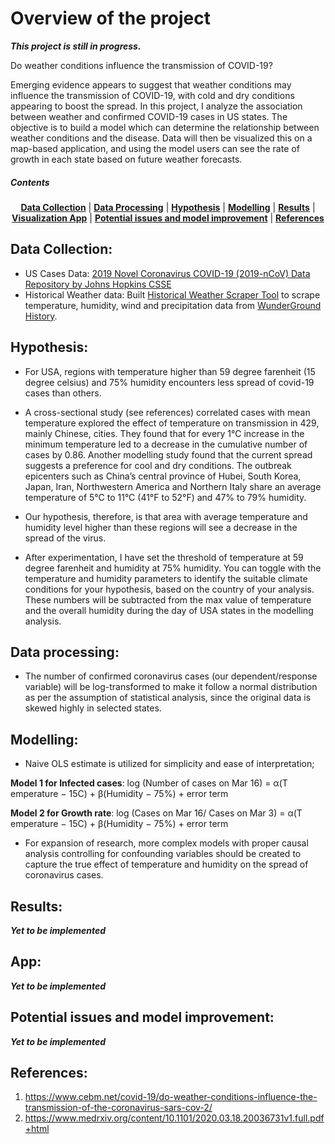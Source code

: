 # Overview of the project

***This project is still in progress.***

Do weather conditions influence the transmission of COVID-19?

Emerging evidence appears to suggest that weather conditions may influence the transmission of COVID-19, with cold and dry conditions appearing to boost the spread. In this project, I analyze the association between weather and confirmed COVID-19 cases in US states. The objective is to build a model which can determine the relationship between weather conditions and the disease. Data will then be visualized this on a map-based application, and using the model users can see the rate of growth in each state based on future weather forecasts.

##### Contents  
<p align="center">
<b><a href="#data-collection">Data Collection</a></b>
|
<b><a href="#data-processing">Data Processing</a></b>
|
<b><a href="#hypothesis">Hypothesis</a></b>
|
<b><a href="#modelling">Modelling</a></b>
|
<b><a href="#results">Results</a></b>
|
<b><a href="#app">Visualization App</a></b>
|
<b><a href="#potential-issues-and-model-improvement">Potential issues and model improvement</a></b>
|
<b><a href="#references">References</a></b>
</p>


<a name = "data_collection"/>

## Data Collection: 

- US Cases Data: [2019 Novel Coronavirus COVID-19 (2019-nCoV) Data Repository by Johns Hopkins CSSE](https://github.com/CSSEGISandData/COVID-19)
- Historical Weather data: Built [Historical Weather Scraper Tool](https://github.com/vsanka14/historical-weather-scraper.git) to scrape temperature, humidity, wind and precipitation data from [WunderGround History](https://www.wunderground.com/history). 

## Hypothesis: 

- For USA, regions with temperature higher than 59 degree farenheit (15 degree celsius) and 75% humidity encounters less spread of covid-19 cases than others. 

- A cross-sectional study (see references) correlated cases with mean temperature explored the effect of temperature on transmission in 429, mainly Chinese, cities. They found that for every 1℃ increase in the minimum temperature led to a decrease in the cumulative number of cases by 0.86. Another modelling study found that the current spread suggests a preference for cool and dry conditions. The outbreak epicenters such as China’s central province of Hubei, South Korea, Japan, Iran, Northwestern America and Northern Italy share an average temperature of 5°C to 11°C (41°F to 52°F) and 47% to 79% humidity.

- Our hypothesis, therefore, is that area with average temperature and humidity level higher than these regions will see a decrease in the spread of the virus. 

- After experimentation, I have set the threshold of temperature at 59 degree farenheit and humidity at 75% humidity. You can toggle with the temperature and humidity parameters to identify the suitable climate conditions for your hypothesis, based on the country of your analysis. These numbers will be subtracted from the max value of temperature and the overall humidity during the day of USA states in the modelling analysis.


## Data processing: 

- The number of confirmed coronavirus cases (our dependent/response variable) will be log-transformed to make it follow a normal distribution as per the assumption of statistical analysis, since the original data is skewed highly in selected states. 

## Modelling: 

- Naive OLS estimate is utilized for simplicity and ease of interpretation; 

**Model 1 for Infected cases**: log (Number of cases on Mar 16) = α(T emperature − 15C) + β(Humidity − 75%) + error term

**Model 2 for Growth rate**: log (Cases on Mar 16/ Cases on Mar 3) = α(T emperature − 15C) + β(Humidity − 75%) + error term

- For expansion of research, more complex models with proper causal analysis controlling for confounding variables should be created to capture the true effect of temperature and humidity on the spread of coronavirus cases.  

## Results: 

***Yet to be implemented***

## App: 

***Yet to be implemented***


## Potential issues and model improvement: 
***Yet to be implemented***

## References: 

1. https://www.cebm.net/covid-19/do-weather-conditions-influence-the-transmission-of-the-coronavirus-sars-cov-2/ 
2. https://www.medrxiv.org/content/10.1101/2020.03.18.20036731v1.full.pdf+html
